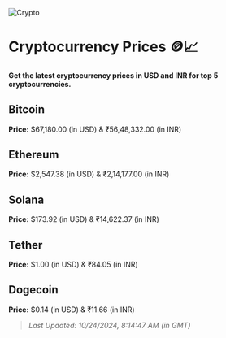 
![Crypto](https://www.techguide.com.au/wp-content/uploads/2020/11/crypto3.jpeg)

# Cryptocurrency Prices 🪙📈

#### Get the latest cryptocurrency prices in USD and INR for top 5 cryptocurrencies.

## Bitcoin

**Price:** $67,180.00 (in USD) & ₹56,48,332.00 (in INR)

## Ethereum

**Price:** $2,547.38 (in USD) & ₹2,14,177.00 (in INR)

## Solana

**Price:** $173.92 (in USD) & ₹14,622.37 (in INR)

## Tether

**Price:** $1.00 (in USD) & ₹84.05 (in INR)

## Dogecoin

**Price:** $0.14 (in USD) & ₹11.66 (in INR)

> _Last Updated: 10/24/2024, 8:14:47 AM (in GMT)_
